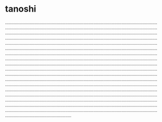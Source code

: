 # tanoshi
..............................................................................................................................................................................................................................................................................................................................................................................................................................................................................................................................................................................................................................................................................................................................................................................................................................................................................................................................................................................................................................................................................................................................................................................................................................................................................................................................................................................................................................................................................................................................................................................................................................................................................................................................................................................................................................................................................................................................................................................................................................................................................................................................................................................................................................................................................................................................................................................